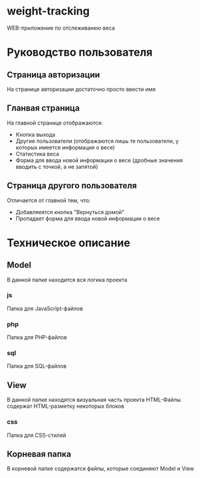 # weight-tracking
WEB-приложение по отслеживанию веса

# Руководство пользователя

## Страница авторизации
На странице авторизации достаточно просто ввести имя

## Гланвая страница
На главной странице отображаются:
- Кнопка выхода
- Другие пользователи (отображаются лишь те пользователи, у которых имеется информация о весе)
- Статистика веса
- Форма для ввода новой информации о весе (дробные значения вводить с точкой, а не запятой)

## Страница другого пользователя
Отличается от главной тем, что:
- Добавляеятся кнопка "Вернуться домой"
- Пропадает форма для ввода новой информации о весе

# Техническое описание

## Model
В данной папке находится вся логика проекта
### js
Папка для JavaScript-файлов
### php
Папка для PHP-файлов
### sql
Папка для SQL-файлов

## View
В данной папке находятся визуальная часть проекта
HTML-Файлы содержат HTML-разметку некоторых блоков
### css
Папка для CSS-стилей

## Корневая папка
В корневой папке содержатся файлы, которые соединяют Model и View

